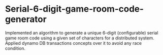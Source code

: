 # Serial-6-digit-game-room-code-generator
Implemented an algorithm to generate a unique 6-digit (configurable) serial game room code using a given set of characters for a distributed system. Applied dynamo DB transactions concepts over it to avoid any race condition.
